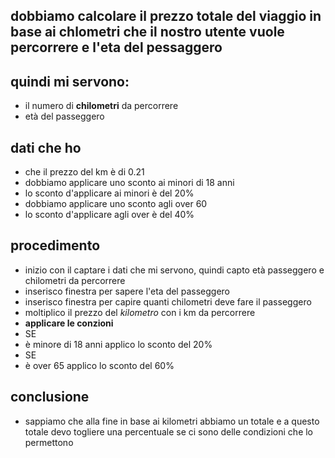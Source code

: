 
## dobbiamo calcolare il prezzo totale del viaggio in base ai chlometri che il nostro utente vuole percorrere e l'eta del pessaggero 

## quindi mi servono: 
- il numero di **chilometri** da percorrere 
- età del passeggero

## dati che ho
- che il prezzo del km è di 0.21
- dobbiamo applicare uno sconto ai minori di 18 anni
- lo sconto d'applicare ai minori è del 20%
- dobbiamo applicare uno sconto agli over 60
- lo sconto d'applicare agli over è del 40% 

## procedimento 
- inizio con il captare i dati che mi servono, quindi capto età passeggero e chilometri da percorrere
- inserisco finestra per sapere l'eta del passeggero
- inserisco finestra per capire quanti chilometri deve fare il passeggero
- moltiplico il prezzo del *kilometro* con i km da percorrere 
- **applicare le conzioni**
- SE 
- è minore di 18 anni applico lo sconto del 20%
- SE
- è over 65 applico lo sconto del 60%


## conclusione 
- sappiamo che alla fine in base ai kilometri abbiamo un totale e a questo totale devo togliere una percentuale se ci sono delle condizioni che lo permettono